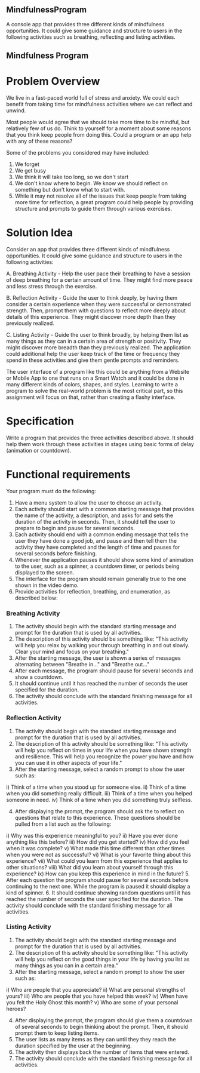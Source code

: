 ## MindfulnessProgram
A console app that provides three different kinds of mindfulness opportunities. It could give some guidance and structure to users in the following activities such as breathing, reflecting and listing activities.

## Mindfulness Program
# Problem Overview
We live in a fast-paced world full of stress and anxiety. We could each benefit from taking time for mindfulness activities where we can reflect and unwind.

Most people would agree that we should take more time to be mindful, but relatively few of us do. Think to yourself for a moment about some reasons that you think keep people from doing this. Could a program or an app help with any of these reasons?

Some of the problems you considered may have included:

1. We forget
2. We get busy
3. We think it will take too long, so we don't start
4. We don't know where to begin. We know we should reflect on something but don't know what to start with.
5. While it may not resolve all of the issues that keep people from taking more time for reflection, a great program could help people by providing structure and prompts to guide them through various exercises.

# Solution Idea
Consider an app that provides three different kinds of mindfulness opportunities. It could give some guidance and structure to users in the following activities:

A. Breathing Activity - Help the user pace their breathing to have a session of deep breathing for a certain amount of time. They might find more peace and less stress through the exercise.

B. Reflection Activity - Guide the user to think deeply, by having them consider a certain experience when they were successful or demonstrated strength. Then, prompt them with questions to reflect more deeply about details of this experience. They might discover more depth than they previously realized.

C. Listing Activity - Guide the user to think broadly, by helping them list as many things as they can in a certain area of strength or positivity. They might discover more breadth than they previously realized.
The application could additional help the user keep track of the time or frequency they spend in these activities and give them gentle prompts and reminders.

The user interface of a program like this could be anything from a Website or Mobile App to one that runs on a Smart Watch and it could be done in many different kinds of colors, shapes, and styles. Learning to write a program to solve the real-world problem is the most critical part, so this assignment will focus on that, rather than creating a flashy interface.

# Specification
Write a program that provides the three activities described above. It should help them work through these activities in stages using basic forms of delay (animation or countdown).

# Functional requirements
Your program must do the following:

1. Have a menu system to allow the user to choose an activity.
2. Each activity should start with a common starting message that provides the name of the activity, a description, and asks for and sets the duration of the activity in seconds. Then, it should tell the user to prepare to begin and pause for several seconds.
3. Each activity should end with a common ending message that tells the user they have done a good job, and pause and then tell them the activity they have completed and the length of time and pauses for several seconds before finishing.
4. Whenever the application pauses it should show some kind of animation to the user, such as a spinner, a countdown timer, or periods being displayed to the screen.
5. The interface for the program should remain generally true to the one shown in the video demo.
6. Provide activities for reflection, breathing, and enumeration, as described below:
### Breathing Activity
1. The activity should begin with the standard starting message and prompt for the duration that is used by all activities.
2. The description of this activity should be something like: "This activity will help you relax by walking your through breathing in and out slowly. Clear your mind and focus on your breathing."
3. After the starting message, the user is shown a series of messages alternating between "Breathe in..." and "Breathe out..."
4. After each message, the program should pause for several seconds and show a countdown.
4. It should continue until it has reached the number of seconds the user specified for the duration.
5. The activity should conclude with the standard finishing message for all activities.

### Reflection Activity
1. The activity should begin with the standard starting message and prompt for the duration that is used by all activities.
2. The description of this activity should be something like: "This activity will help you reflect on times in your life when you have shown strength and resilience. This will help you recognize the power you have and how you can use it in other aspects of your life."
3. After the starting message, select a random prompt to show the user such as:

i) Think of a time when you stood up for someone else.
ii) Think of a time when you did something really difficult.
iii) Think of a time when you helped someone in need.
iv) Think of a time when you did something truly selfless.

4. After displaying the prompt, the program should ask the to reflect on questions that relate to this experience. These questions should be pulled from a list such as the following:

i) Why was this experience meaningful to you?
ii) Have you ever done anything like this before?
iii) How did you get started?
iv) How did you feel when it was complete?
v) What made this time different than other times when you were not as successful?
vi) What is your favorite thing about this experience?
vii) What could you learn from this experience that applies to other situations?
viii) What did you learn about yourself through this experience?
ix) How can you keep this experience in mind in the future?
5. After each question the program should pause for several seconds before continuing to the next one. While the program is paused it should display a kind of spinner.
6. It should continue showing random questions until it has reached the number of seconds the user specified for the duration.
The activity should conclude with the standard finishing message for all activities.

### Listing Activity
1. The activity should begin with the standard starting message and prompt for the duration that is used by all activities.
2. The description of this activity should be something like: "This activity will help you reflect on the good things in your life by having you list as many things as you can in a certain area."
3. After the starting message, select a random prompt to show the user such as:

i) Who are people that you appreciate?
ii) What are personal strengths of yours?
iii) Who are people that you have helped this week?
iv) When have you felt the Holy Ghost this month?
v) Who are some of your personal heroes?

4. After displaying the prompt, the program should give them a countdown of several seconds to begin thinking about the prompt. Then, it should prompt them to keep listing items.
5. The user lists as many items as they can until they they reach the duration specified by the user at the beginning.
6. The activity then displays back the number of items that were entered.
7. The activity should conclude with the standard finishing message for all activities.
